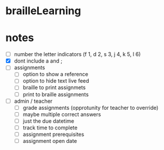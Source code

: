 # brailleLearning


# notes

- [ ] number the letter indicators (f 1, d 2, s 3, j 4, k 5, l 6)
- [x] dont include a and ;
- [ ] assignments
  - [ ] option to show a reference
  - [ ] option to hide text live feed
  - [ ] braille to print assignmets
  - [ ] print to braille assignments
- [ ] admin / teacher
  - [ ] grade assignments (opprotunity for teacher to override)
  - [ ] maybe multiple correct answers
  - [ ] just the due datetime
  - [ ] track time to complete
  - [ ] assignment prerequisites
  - [ ] assignment open date
